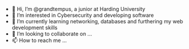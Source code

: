 - 👋 Hi, I’m @grandtempus, a junior at Harding University
- 👀 I’m interested in Cybersecurity and developing software
- 🌱 I’m currently learning networking, databases and furthering my web development skills
- 💞️ I’m looking to collaborate on ...
- 📫 How to reach me ...

<!---
grandtempus/grandtempus is a ✨ special ✨ repository because its `README.md` (this file) appears on your GitHub profile.
You can click the Preview link to take a look at your changes.
--->
